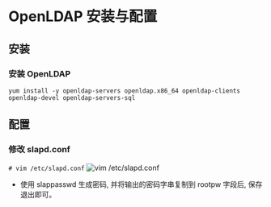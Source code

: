 # OpenLDAP 安装与配置

## 安装
### 安装 OpenLDAP
`yum install -y openldap-servers openldap.x86_64 openldap-clients openldap-devel openldap-servers-sql`


## 配置

### 修改 slapd.conf
`# vim /etc/slapd.conf`
![vim /etc/slapd.conf](https://github.com/Statemood/documents/raw/master/openldap/vim-slapd.conf.png)
* 使用 slappasswd 生成密码, 并将输出的密码字串复制到 rootpw 字段后, 保存退出即可。
